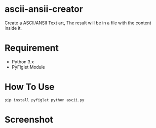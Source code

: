 # ascii-ansii-creator
Create a ASCII/ANSII Text art, The result will be in a file with the content inside it.

# Requirement
- Python 3.x
- PyFiglet Module 

# How To Use 
`
pip install pyfiglet
python ascii.py
`

# Screenshot
